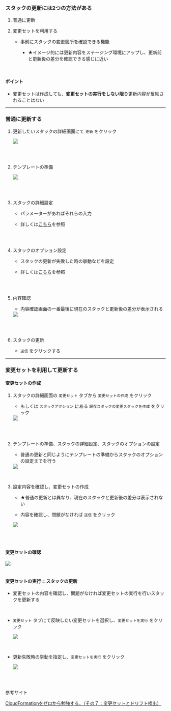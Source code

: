 ### スタックの更新には2つの方法がある

1. 普通に更新

2. 変更セットを利用する

    - 事前にスタックの変更箇所を確認できる機能

        - ★イメージ的には更新内容をステージング環境にアップし、更新前と更新後の差分を確認できる感じに近い
<br>

#### ポイント

- 変更セットは作成しても、**変更セットの実行をしない限り**更新内容が反映されることはない

---

### 普通に更新する

1. 更新したいスタックの詳細画面にて `更新` をクリック

    <img src="./img/CloudFormation-Update-Stack_1.png" />

<br>
<br>

2. テンプレートの準備

    <img src="./img/CloudFormation-Update-Stack_2.png" />

<br>
<br>

3. スタックの詳細設定

    - パラメーターがあればそれらの入力

    - 詳しくは[こちら](./CloudFormation_スタックの作成.md#スタックの作成--詳細設定-)を参照

<br>
<br>

4. スタックのオプション設定

    - スタックの更新が失敗した時の挙動などを設定

    - 詳しくは[こちら](./CloudFormation_スタックの作成.md)を参照

<br>
<br>

5. 内容確認

    - 内容確認画面の一番最後に現在のスタックと更新後の差分が表示される

    <img src="./img/CloudFormation-Update-Stack_3.png" />

<br>
<br>

6. スタックの更新

    - `送信` をクリックする

---

### 変更セットを利用して更新する

#### 変更セットの作成

1. スタックの詳細画面の `変更セット` タブから `変更セットの作成` をクリック

    - もしくは `スタックアクション` にある `既存スタックの変更スタックを作成` をクリック

    <img src="./img/CloudFormation-Update-Stack_4.png" />

<br>
<br>

2. テンプレートの準備、スタックの詳細設定、スタックのオプションの設定

    - 普通の更新と同じようにテンプレートの準備からスタックのオプションの設定までを行う

    <img src="./img/CloudFormation-Update-Stack_2.png" />

<br>

3. 設定内容を確認し、変更セットの作成

    - ★普通の更新とは異なり、現在のスタックと更新後の差分は表示されない

    - 内容を確認し、問題がなければ `送信` をクリック

    <img src="./img/CloudFormation-Update-Stack_5.png" />

<br>
<br>

#### 変更セットの確認

<img src="./img/CloudFormation-Update-Stack_6.png" />

<br>
<br>

#### 変更セットの実行 = スタックの更新

- 変更セットの内容を確認し、問題がなければ変更セットの実行を行いスタックを更新する

<br>

- `変更セット` タブにて反映したい変更セットを選択し、`変更セットを実行` をクリック

    <img src="./img/CloudFormation-Update-Stack_7.png" />

<br>

- 更新失敗時の挙動を指定し、`変更セットを実行` をクリック

    <img src="./img/CloudFormation-Update-Stack_8.png" />

<br>
<br>

参考サイト

[CloudFormationをゼロから勉強する。（その７：変更セットとドリフト検出）](https://qiita.com/sakai00kou/items/5a7ebb0898ea3eab7239)